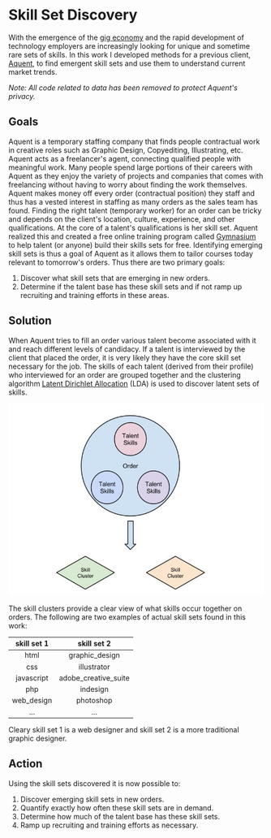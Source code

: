 # Skill Set Discovery
With the emergence of the [gig economy](http://www.economist.com/news/finance-and-economics/21693261-new-report-reveals-scale-and-purpose-app-based-earnings-smooth-operators) and the rapid development of technology employers are increasingly looking for unique and sometime rare sets of skills. In this work I developed methods for a previous client, [Aquent](https://aquent.com/), to find emergent skill sets and use them to understand current market trends.

*Note: All code related to data has been removed to protect Aquent's privacy.*

## Goals
Aquent is a temporary staffing company that finds people contractual work in creative roles such as Graphic Design, Copyediting, Illustrating, etc. Aquent acts as a freelancer's agent, connecting qualified people with meaningful work. Many people spend large portions of their careers with Aquent as they enjoy the variety of projects and companies that comes with freelancing without having to worry about finding the work themselves. 
Aquent makes money off every order (contractual position) they staff and thus has a vested interest in staffing as many orders as the sales team has found. Finding the right talent (temporary worker) for an order can be tricky and depends on the client's location, culture, experience, and other qualifications. 
At the core of a talent's qualifications is her skill set. Aquent realized this and created a free online training program called [Gymnasium](https://thegymnasium.com/) to help talent (or anyone) build their skills sets for free. Identifying emerging skill sets is thus a goal of Aquent as it allows them to tailor courses today relevant to tomorrow's orders. Thus there are two primary goals:

1. Discover what skill sets that are emerging in new orders.
2. Determine if the talent base has these skill sets and if not ramp up recruiting and training efforts in these areas.

## Solution
When Aquent tries to fill an order various talent become associated with it and reach different levels of candidacy. If a talent is interviewed by the client that placed the order, it is very likely they have the core skill set necessary for the job. The skills of each talent (derived from their profile) who interviewed for an order are grouped together and the clustering algorithm [Latent Dirichlet Allocation](https://en.wikipedia.org/wiki/Latent_Dirichlet_allocation) (LDA) is used to discover latent sets of skills.

![Clustering Skills](https://github.com/cfusting/cfusting.github.io/blob/master/img/portfolio/skillsegments-free.jpg)

The skill clusters provide a clear view of what skills occur together on orders. The following are two examples of actual skill sets found in this work:

|skill set 1|skill set 2|
|:-------------:|:-------------:|
|html           |graphic_design |
|css            |illustrator    |
|javascript     |adobe_creative_suite|
|php            |indesign       |
|web_design     |photoshop      |
|...            |...            |

Cleary skill set 1 is a web designer and skill set 2 is a more traditional graphic designer. 

## Action
Using the skill sets discovered it is now possible to:

1. Discover emerging skill sets in new orders.
2. Quantify exactly how often these skill sets are in demand.
3. Determine how much of the talent base has these skill sets.
4. Ramp up recruiting and training efforts as necessary.


